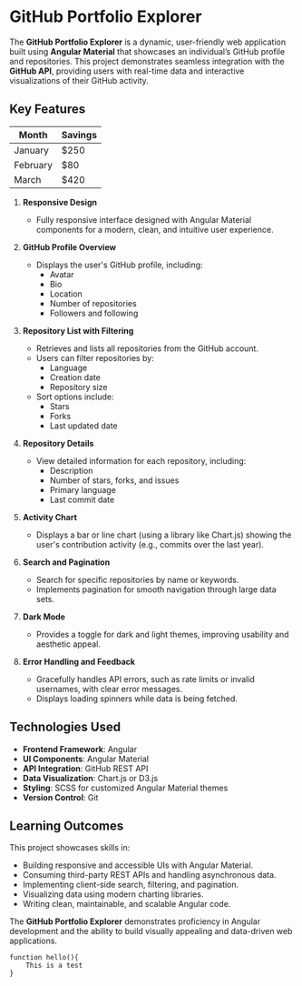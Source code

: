 # GitHub Portfolio Explorer

The **GitHub Portfolio Explorer** is a dynamic, user-friendly web application built using **Angular Material** that showcases an individual’s GitHub profile and repositories. This project demonstrates seamless integration with the **GitHub API**, providing users with real-time data and interactive visualizations of their GitHub activity.

## Key Features
| Month | Savings |
| -------- | ------- |
| January | $250 |
| February | $80 |
| March | $420 |
1. **Responsive Design**  
   - Fully responsive interface designed with Angular Material components for a modern, clean, and intuitive user experience.

2. **GitHub Profile Overview**  
   - Displays the user's GitHub profile, including:
     - Avatar  
     - Bio  
     - Location  
     - Number of repositories  
     - Followers and following  


3. **Repository List with Filtering**  
   - Retrieves and lists all repositories from the GitHub account.  
   - Users can filter repositories by:
     - Language  
     - Creation date  
     - Repository size  
   - Sort options include:
     - Stars  
     - Forks  
     - Last updated date  

4. **Repository Details**  
   - View detailed information for each repository, including:
     - Description  
     - Number of stars, forks, and issues  
     - Primary language  
     - Last commit date  

5. **Activity Chart**  
   - Displays a bar or line chart (using a library like Chart.js) showing the user's contribution activity (e.g., commits over the last year).

6. **Search and Pagination**  
   - Search for specific repositories by name or keywords.  
   - Implements pagination for smooth navigation through large data sets.

7. **Dark Mode**  
   - Provides a toggle for dark and light themes, improving usability and aesthetic appeal.

8. **Error Handling and Feedback**  
   - Gracefully handles API errors, such as rate limits or invalid usernames, with clear error messages.  
   - Displays loading spinners while data is being fetched.

## Technologies Used

- **Frontend Framework**: Angular  
- **UI Components**: Angular Material  
- **API Integration**: GitHub REST API  
- **Data Visualization**: Chart.js or D3.js  
- **Styling**: SCSS for customized Angular Material themes  
- **Version Control**: Git  

## Learning Outcomes

This project showcases skills in:  
- Building responsive and accessible UIs with Angular Material.  
- Consuming third-party REST APIs and handling asynchronous data.  
- Implementing client-side search, filtering, and pagination.  
- Visualizing data using modern charting libraries.  
- Writing clean, maintainable, and scalable Angular code.  

The **GitHub Portfolio Explorer** demonstrates proficiency in Angular development and the ability to build visually appealing and data-driven web applications.

```
function hello(){
    This is a test
}
```